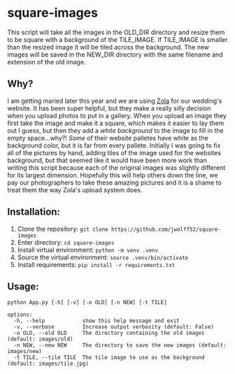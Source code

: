 # square-images

This script will take all the images in the OLD_DIR directory and resize 
them to be square with a background of the TILE_IMAGE. If TILE_IMAGE is 
smaller than the resized image it will be tiled across the background. 
The new images will be saved in the NEW_DIR directory with the same 
filename and extension of the old image.

## Why?
I am getting maried later this year and we are using [Zola](https://zola.com) for our wedding's website. It has been super helpful, but they make a really silly decision when you upload photos to put in a gallery. When you upload an image they first take the image and make it a square, which makes it easier to lay them out I guess, but then they add a *white background* to the image to fill in the empty space...why?! *Some* of their website palletes have white as the background color, but it is far from every pallete. Initially I was going to fix all of the pictures by hand, adding tiles of the image used for the websites background, but that seemed like it would have been more work than writing this script because each of the original images was slightly different for its largest dimension. Hopefully this will help others down the line, we pay our photographers to take these amazing pictures and it is a shame to treat them the way Zola's upload system does.

## Installation:

1. Clone the repository: `git clone https://github.com/jwolff52/square-images`
2. Enter directory: `cd square-images`
3. Install virtual environment: `python -m venv .venv`
4. Source the virtual environment: `source .venv/bin/activate`
5. Install requirements: `pip install -r requirements.txt`

## Usage:
```
python App.py [-h] [-v] [-o OLD] [-n NEW] [-t TILE]

options:
  -h, --help            show this help message and exit
  -v, --verbose         Increase output verbosity (default: False)
  -o OLD, --old OLD     The directory containing the old images (default: images/old)
  -n NEW, --new NEW     The directory to save the new images (default: images/new)
  -t TILE, --tile TILE  The tile image to use as the background (default: images/tile.jpg)
```